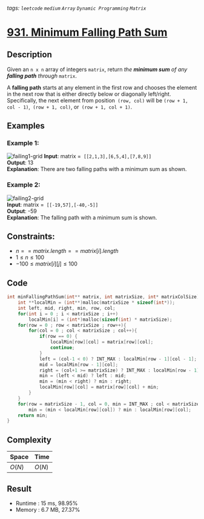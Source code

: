 ###### tags: `leetcode` `medium` `Array` `Dynamic Programming` `Matrix`
# [931. Minimum Falling Path Sum](https://leetcode.com/problems/minimum-falling-path-sum/description/)

## Description

Given an `n x n` array of integers `matrix`, return *the **minimum sum** of any **falling path** through* `matrix`.  

A **falling path** starts at any element in the first row and chooses the element in the next row that is either directly below or diagonally left/right. Specifically, the next element from position` (row, col)` will be `(row + 1, col - 1)`,` (row + 1, col)`, or` (row + 1, col + 1)`.  

## Examples
### Example 1:

![failing1-grid](https://assets.leetcode.com/uploads/2021/11/03/failing1-grid.jpg)
**Input**: matrix =` [[2,1,3],[6,5,4],[7,8,9]]`  
**Output**: 13  
**Explanation**: There are two falling paths with a minimum sum as shown.  

### Example 2:

![failing2-grid](https://assets.leetcode.com/uploads/2021/11/03/failing2-grid.jpg)  
**Input**: matrix =` [[-19,57],[-40,-5]]`  
**Output**: -59  
**Explanation**: The falling path with a minimum sum is shown.  

## Constraints:

- $n == matrix.length == matrix[i].length$
- $1 \leq n \leq 100$
- $-100 \leq matrix[i][j] \leq 100$

## Code

```c
int minFallingPathSum(int** matrix, int matrixSize, int* matrixColSize){
    int **localMin = (int**)malloc(matrixSize * sizeof(int*));
    int left, mid, right, min, row, col;
    for(int i = 0 ; i < matrixSize ; i++)
        localMin[i] = (int*)malloc(sizeof(int) * matrixSize);
    for(row = 0 ; row < matrixSize ; row++){
        for(col = 0 ; col < matrixSize ; col++){
            if(row == 0) {
                localMin[row][col] = matrix[row][col];
                continue;
            }
            left = (col-1 < 0) ? INT_MAX : localMin[row - 1][col - 1];
            mid = localMin[row - 1][col];
            right = (col+1 >= matrixSize) ? INT_MAX : localMin[row - 1][col + 1];
            min = (left < mid) ? left : mid;
            min = (min < right) ? min : right;
            localMin[row][col] = matrix[row][col] + min;
        }
    }
    for(row = matrixSize - 1, col = 0, min = INT_MAX ; col < matrixSize ; col++)
        min = (min < localMin[row][col]) ? min : localMin[row][col];
    return min;
}
```

## Complexity

|Space |Time  |
|-     |-     |
|$O(N)$|$O(N)$|

## Result

- Runtime : 15 ms, 98.95%  
- Memory : 6.7 MB, 27.37%  